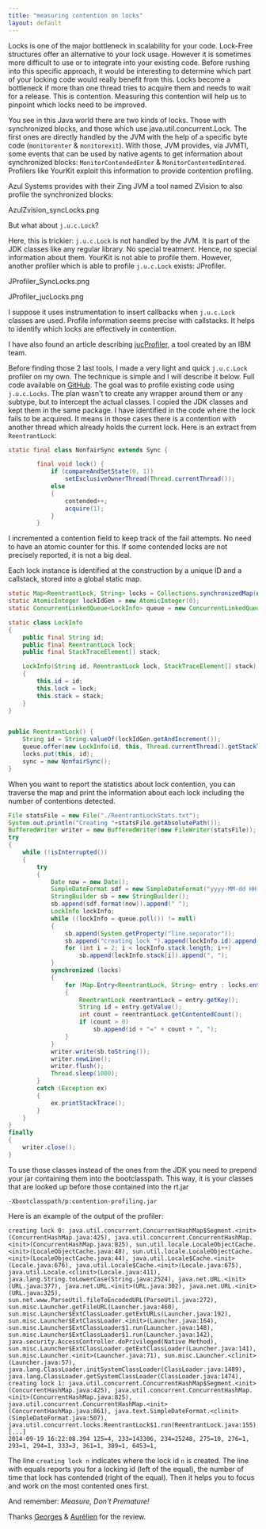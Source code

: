```yaml
---
title: "measuring contention on locks"
layout: default
---
```

Locks is one of the major bottleneck in scalability for your code. Lock-Free structures offer an alternative to your lock usage. However it is sometimes more difficult to use or to integrate into your existing code. Before rushing into this specific approach, it would be interesting to determine which part of your locking code would really benefit from this. Locks become a bottleneck if more than one thread tries to acquire them and needs to wait for a release. This is contention. Measuring this contention will help us to pinpoint which locks need to be improved.

You see in this Java world there are two kinds of locks. Those with synchronized blocks, and those which use java.util.concurrent.Lock. The first ones are directly handled by the JVM with the help of a specific byte code (`monitorenter` & `monitorexit`). With those, JVM provides, via JVMTI, some events that can be used by native agents to get information about synchronized blocks: `MonitorContendedEnter` & `MonitorContentedEntered`.
Profilers like YourKit exploit this information to provide contention profiling.




Azul Systems provides with their Zing JVM a tool named ZVision to also profile the synchronized blocks:

AzulZvision_syncLocks.png

But what about `j.u.c.Lock`?

Here, this is trickier: `j.u.c.Lock` is not handled by the JVM. It is part of the JDK classes like any regular library. No special treatment. Hence, no special information about them.
YourKit is not able to profile them. However, another profiler which is able to profile `j.u.c.Lock` exists: JProfiler.

JProfiler_SyncLocks.png

JProfiler_jucLocks.png

I suppose it uses instrumentation to insert callbacks when `j.u.c.Lock` classes are used. Profile information seems precise with callstacks. It helps to identify which locks are effectively in contention.

I have also found an article describing [jucProfiler](http://www.infoq.com/articles/jucprofiler), a tool created by an IBM team.

Before finding those 2 last tools, I made a very light and quick `j.u.c.Lock` profiler on my own. The technique is simple and I will describe it below. Full code available on [GitHub](https://github.com/jpbempel/contention-profiling).
The goal was to profile existing code using `j.u.c.Locks`. The plan wasn't to create any wrapper around them or any subtype, but to intercept the actual classes. I copied the JDK classes and kept them in the same package.
I have identified in the code where the lock fails to be acquired. It means in those cases there is a contention with another thread which already holds the current lock.
Here is an extract from `ReentrantLock`:
```java
static final class NonfairSync extends Sync {

        final void lock() {
            if (compareAndSetState(0, 1))
                setExclusiveOwnerThread(Thread.currentThread());
            else
            {
                contended++;
                acquire(1);
            }
        }
```        
I incremented a contention field to keep track of the fail attempts. No need to have an atomic counter for this. If some contended locks are not precisely reported, it is not a big deal.

Each lock instance is identified at the construction by a unique ID and a callstack, stored into a global static map.
```java
static Map<ReentrantLock, String> locks = Collections.synchronizedMap(new LinkedHashMap<ReentrantLock, String>());
static AtomicInteger lockIdGen = new AtomicInteger(0);
static ConcurrentLinkedQueue<LockInfo> queue = new ConcurrentLinkedQueue<LockInfo>();

static class LockInfo
{
    public final String id;
    public final ReentrantLock lock;
    public final StackTraceElement[] stack;

    LockInfo(String id, ReentrantLock lock, StackTraceElement[] stack)
    {
        this.id = id;
        this.lock = lock;
        this.stack = stack;
    }
}


public ReentrantLock() {
    String id = String.valueOf(lockIdGen.getAndIncrement());
    queue.offer(new LockInfo(id, this, Thread.currentThread().getStackTrace()));
    locks.put(this, id);
    sync = new NonfairSync();
}
```
When you want to report the statistics about lock contention, you can traverse the map and print the information about each lock including the number of contentions detected.

```java
File statsFile = new File("./ReentrantLockStats.txt");
System.out.println("Creating "+statsFile.getAbsolutePath());
BufferedWriter writer = new BufferedWriter(new FileWriter(statsFile));
try
{
    while (!isInterrupted())
    {
        try
        {
            Date now = new Date();
            SimpleDateFormat sdf = new SimpleDateFormat("yyyy-MM-dd HH:mm:ss.SSS");
            StringBuilder sb = new StringBuilder();
            sb.append(sdf.format(now)).append(" ");
            LockInfo lockInfo;
            while ((lockInfo = queue.poll()) != null)
            {
                sb.append(System.getProperty("line.separator"));
                sb.append("creating lock ").append(lockInfo.id).append(": ");
                for (int i = 2; i < lockInfo.stack.length; i++)
                    sb.append(lockInfo.stack[i]).append(", ");
            }
            synchronized (locks)
            {
                for (Map.Entry<ReentrantLock, String> entry : locks.entrySet())
                {
                    ReentrantLock reentrantLock = entry.getKey();
                    String id = entry.getValue();
                    int count = reentrantLock.getContentedCount();
                    if (count > 0)
                        sb.append(id + "=" + count + ", ");
                }
            }
            writer.write(sb.toString());
            writer.newLine();
            writer.flush();
            Thread.sleep(1000);
        }
        catch (Exception ex)
        {
            ex.printStackTrace();
        }
    }
}
finally
{
    writer.close();
}
```
To use those classes instead of the ones from the JDK you need to prepend your jar containing them into the bootclasspath. This way, it is your classes that are looked up before those contained into the rt.jar
```
-Xbootclasspath/p:contention-profiling.jar  
```
Here is an example of the output of the profiler:
```
creating lock 0: java.util.concurrent.ConcurrentHashMap$Segment.<init>(ConcurrentHashMap.java:425), java.util.concurrent.ConcurrentHashMap.<init>(ConcurrentHashMap.java:825), sun.util.locale.LocaleObjectCache.<init>(LocaleObjectCache.java:48), sun.util.locale.LocaleObjectCache.<init>(LocaleObjectCache.java:44), java.util.Locale$Cache.<init>(Locale.java:676), java.util.Locale$Cache.<init>(Locale.java:675), java.util.Locale.<clinit>(Locale.java:411), java.lang.String.toLowerCase(String.java:2524), java.net.URL.<init>(URL.java:377), java.net.URL.<init>(URL.java:302), java.net.URL.<init>(URL.java:325), sun.net.www.ParseUtil.fileToEncodedURL(ParseUtil.java:272), sun.misc.Launcher.getFileURL(Launcher.java:460), sun.misc.Launcher$ExtClassLoader.getExtURLs(Launcher.java:192), sun.misc.Launcher$ExtClassLoader.<init>(Launcher.java:164), sun.misc.Launcher$ExtClassLoader$1.run(Launcher.java:148), sun.misc.Launcher$ExtClassLoader$1.run(Launcher.java:142), java.security.AccessController.doPrivileged(Native Method), sun.misc.Launcher$ExtClassLoader.getExtClassLoader(Launcher.java:141), sun.misc.Launcher.<init>(Launcher.java:71), sun.misc.Launcher.<clinit>(Launcher.java:57), java.lang.ClassLoader.initSystemClassLoader(ClassLoader.java:1489), java.lang.ClassLoader.getSystemClassLoader(ClassLoader.java:1474),
creating lock 1: java.util.concurrent.ConcurrentHashMap$Segment.<init>(ConcurrentHashMap.java:425), java.util.concurrent.ConcurrentHashMap.<init>(ConcurrentHashMap.java:825), java.util.concurrent.ConcurrentHashMap.<init>(ConcurrentHashMap.java:861), java.text.SimpleDateFormat.<clinit>(SimpleDateFormat.java:507), java.util.concurrent.locks.ReentrantLock$1.run(ReentrantLock.java:155),
[...]
2014-09-19 16:22:08.394 125=4, 233=143306, 234=25248, 275=10, 276=1, 293=1, 294=1, 333=3, 361=1, 389=1, 6453=1,
```
The line `creating lock n` indicates where the lock id `n` is created. The line with equals reports you for a locking id (left of the equal), the number of time that lock has contended (right of the equal).
Then it helps you to focus and work on the most contented ones first.

And remember: *Measure, Don't Premature!*

Thanks [Georges](https://twitter.com/georges_gomes) & [Aurélien](https://twitter.com/yagonax) for the review.
